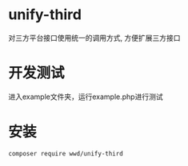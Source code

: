 # unify-third

对三方平台接口使用统一的调用方式, 方便扩展三方接口

# 开发测试
进入example文件夹，运行example.php进行测试

# 安装
~~~
composer require wwd/unify-third 
~~~